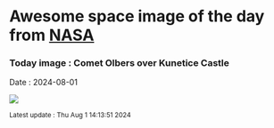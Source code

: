 
# Awesome space image of the day from [NASA](https://api.nasa.gov/)

### Today image : Comet Olbers over Kunetice Castle
Date : 2024-08-01

![](https://apod.nasa.gov/apod/image/2408/2024_07_28_Olbers_Kunka_Kunetice_1024px.jpg)

<small>Latest update : Thu Aug  1 14:13:51 2024</small>
        